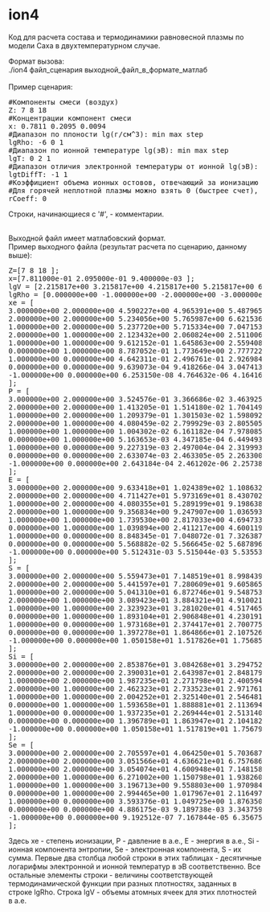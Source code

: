 # ion4
<p>
Код для расчета состава и термодинамики равновесной плазмы по модели Саха в двухтемпературном случае.
</p>
Формат вызова: <br>
./ion4 файл_сценария выходной_файл_в_формате_матлаб
<br><br>
Пример сценария:<br>
<pre>
#Компоненты смеси (воздух)
Z: 7 8 18
#Концентрации компонент смеси
x: 0.7811 0.2095 0.0094
#Диапазон по плоности lg(г/см^3): min max step
lgRho: -6 0 1
#Диапазон по ионной температуре lg(эВ): min max step
lgT: 0 2 1
#Диапазон отличия электронной температуры от ионной lg(эВ): minDiff maxDiff
lgtDiffT: -1 1
#Коэффициент объема ионных остовов, отвечающий за ионизацию сжатием
#Для горячей неплотной плазмы можно взять 0 (быстрее счет), но штатное значение 0.6
rCoeff: 0
</pre>
Строки, начинающиеся с '#', - комментарии.<br><br>

Выходной файл имеет матлабовский формат.<br>
Пример выходного файла (результат расчета по сценарию, данному выше):<br>
<pre>
Z=[7 8 18 ];
x=[7.811000e-01 2.095000e-01 9.400000e-03 ];
lgV = [2.215817e+00 3.215817e+00 4.215817e+00 5.215817e+00 6.215817e+00 7.215817e+00 8.215817e+00 ];
lgRho = [0.000000e+00 -1.000000e+00 -2.000000e+00 -3.000000e+00 -4.000000e+00 -5.000000e+00 -6.000000e+00 ];
xe = [
3.000000e+00 2.000000e+00 4.590227e+00 4.965391e+00 5.487965e+00 5.888209e+00 6.185414e+00 6.411676e+00 6.588385e+00 
2.000000e+00 2.000000e+00 5.234056e+00 5.765987e+00 6.621536e+00 7.145200e+00 7.275491e+00 7.292184e+00 7.293908e+00 
1.000000e+00 2.000000e+00 5.237720e+00 5.715334e+00 7.047153e+00 7.294091e+00 7.294100e+00 7.294100e+00 7.294100e+00 
2.000000e+00 1.000000e+00 2.123432e+00 2.060824e+00 2.511006e+00 3.006991e+00 3.475794e+00 3.880790e+00 4.208517e+00 
1.000000e+00 1.000000e+00 9.612152e-01 1.645863e+00 2.559408e+00 3.339312e+00 4.175685e+00 4.796221e+00 5.090338e+00 
0.000000e+00 1.000000e+00 8.787052e-01 1.773649e+00 2.777722e+00 3.027423e+00 4.027850e+00 4.936688e+00 5.081493e+00 
1.000000e+00 0.000000e+00 4.642311e-01 2.496761e-01 2.926984e-01 3.478783e-01 4.116328e-01 4.838896e-01 5.646976e-01 
0.000000e+00 0.000000e+00 9.639073e-04 9.418266e-04 3.047413e-03 9.620909e-03 3.004842e-02 9.136946e-02 2.570572e-01 
-1.000000e+00 0.000000e+00 6.253150e-08 4.764632e-06 4.164164e-05 3.402499e-04 2.758309e-03 2.217559e-02 1.595887e-01 
];
P = [
3.000000e+00 2.000000e+00 3.524576e-01 3.366686e-02 3.463925e-03 3.552338e-04 3.618729e-05 3.669313e-06 3.708821e-07 
2.000000e+00 2.000000e+00 1.413205e-01 1.514180e-02 1.704149e-03 1.821113e-04 1.850231e-05 1.853962e-06 1.854347e-07 
1.000000e+00 2.000000e+00 1.209379e-01 1.301503e-02 1.598092e-03 1.653181e-04 1.653170e-05 1.653169e-06 1.653169e-07 
2.000000e+00 1.000000e+00 4.080459e-02 2.799929e-03 2.805505e-04 2.908753e-05 3.012962e-06 3.103463e-07 3.176732e-08 
1.000000e+00 1.000000e+00 1.004302e-02 6.161182e-04 7.978085e-05 9.703642e-06 1.157196e-06 1.295918e-07 1.361675e-08 
0.000000e+00 1.000000e+00 5.163653e-03 4.347185e-04 6.449493e-05 6.993807e-06 9.229197e-07 1.126102e-07 1.158475e-08 
1.000000e+00 0.000000e+00 9.227319e-03 2.497004e-04 2.319993e-05 2.315404e-06 2.328007e-07 2.344000e-08 2.362051e-09 
0.000000e+00 0.000000e+00 2.633074e-03 2.463305e-05 2.263300e-06 2.259365e-07 2.303185e-08 2.440099e-09 2.810524e-10 
-1.000000e+00 0.000000e+00 2.643184e-04 2.461202e-06 2.257389e-07 2.245457e-08 2.297674e-09 2.731620e-10 5.803875e-11 
];
E = [
3.000000e+00 2.000000e+00 9.633418e+01 1.024389e+02 1.108632e+02 1.183763e+02 1.247879e+02 1.302313e+02 1.348409e+02 
2.000000e+00 2.000000e+00 4.711427e+01 5.973169e+01 8.430702e+01 1.010004e+02 1.054820e+02 1.060678e+02 1.061284e+02 
1.000000e+00 2.000000e+00 4.080355e+01 5.289199e+01 9.198638e+01 1.011740e+02 1.011741e+02 1.011740e+02 1.011740e+02 
2.000000e+00 1.000000e+00 9.356834e+00 9.247907e+00 1.036593e+01 1.170594e+01 1.309296e+01 1.440344e+01 1.555989e+01 
1.000000e+00 1.000000e+00 1.739530e+00 2.817033e+00 4.694733e+00 6.886787e+00 9.880101e+00 1.243386e+01 1.383666e+01 
0.000000e+00 1.000000e+00 1.039894e+00 2.411217e+00 4.600119e+00 5.251932e+00 8.662150e+00 1.251281e+01 1.325818e+01 
1.000000e+00 0.000000e+00 8.848345e-01 7.048072e-01 7.326387e-01 7.695129e-01 8.133562e-01 8.646829e-01 9.242456e-01 
0.000000e+00 0.000000e+00 5.568882e-02 5.566645e-02 5.687896e-02 6.066511e-02 7.243595e-02 1.078162e-01 2.037287e-01 
-1.000000e+00 0.000000e+00 5.512431e-03 5.515044e-03 5.535532e-03 5.701437e-03 7.044894e-03 1.783303e-02 9.418542e-02 
];
S = [
3.000000e+00 2.000000e+00 5.559473e+01 7.148519e+01 8.998439e+01 1.093783e+02 1.291683e+02 1.491800e+02 1.693244e+02 
2.000000e+00 2.000000e+00 5.441597e+01 7.280609e+01 9.605865e+01 1.188550e+02 1.390236e+02 1.582638e+02 1.773765e+02 
1.000000e+00 2.000000e+00 5.041310e+01 6.872746e+01 9.548753e+01 1.166307e+02 1.357285e+02 1.548264e+02 1.739243e+02 
2.000000e+00 1.000000e+00 3.089423e+01 3.884321e+01 4.910021e+01 6.160098e+01 7.593194e+01 9.147133e+01 1.076223e+02 
1.000000e+00 1.000000e+00 2.323923e+01 3.281020e+01 4.517465e+01 6.024844e+01 7.934895e+01 9.900527e+01 1.165480e+02 
0.000000e+00 1.000000e+00 1.893104e+01 2.906848e+01 4.230191e+01 5.320090e+01 7.343805e+01 9.695570e+01 1.128251e+02 
1.000000e+00 0.000000e+00 1.973168e+01 2.374417e+01 2.700775e+01 3.047872e+01 3.426987e+01 3.844209e+01 4.305156e+01 
0.000000e+00 0.000000e+00 1.397278e+01 1.864866e+01 2.107526e+01 2.350235e+01 2.616742e+01 2.956026e+01 3.484537e+01 
-1.000000e+00 0.000000e+00 1.050158e+01 1.517826e+01 1.756856e+01 1.988618e+01 2.223976e+01 2.490802e+01 2.949544e+01 
];
Si = [
3.000000e+00 2.000000e+00 2.853876e+01 3.084268e+01 3.294752e+01 3.503649e+01 3.713620e+01 3.924836e+01 4.137177e+01 
2.000000e+00 2.000000e+00 2.390031e+01 2.643987e+01 2.848179e+01 3.002544e+01 3.195328e+01 3.417374e+01 3.646394e+01 
1.000000e+00 2.000000e+00 1.987235e+01 2.271798e+01 2.400594e+01 2.610052e+01 2.840302e+01 3.070560e+01 3.300819e+01 
2.000000e+00 1.000000e+00 2.462323e+01 2.733523e+01 2.971761e+01 3.200155e+01 3.421764e+01 3.638836e+01 3.853835e+01 
1.000000e+00 1.000000e+00 2.004252e+01 2.325140e+01 2.546481e+01 2.772746e+01 3.000100e+01 3.194470e+01 3.395715e+01 
0.000000e+00 1.000000e+00 1.593658e+01 1.888881e+01 2.113694e+01 2.342057e+01 2.569201e+01 2.807362e+01 3.036891e+01 
1.000000e+00 0.000000e+00 1.937235e+01 2.269444e+01 2.513140e+01 2.750572e+01 2.987326e+01 3.223775e+01 3.459806e+01 
0.000000e+00 0.000000e+00 1.396789e+01 1.863947e+01 2.104182e+01 2.338561e+01 2.576783e+01 2.823643e+01 3.079493e+01 
-1.000000e+00 0.000000e+00 1.050158e+01 1.517819e+01 1.756792e+01 1.988092e+01 2.219650e+01 2.455533e+01 2.690474e+01 
];
Se = [
3.000000e+00 2.000000e+00 2.705597e+01 4.064250e+01 5.703687e+01 7.434177e+01 9.203208e+01 1.099317e+02 1.279526e+02 
2.000000e+00 2.000000e+00 3.051566e+01 4.636621e+01 6.757686e+01 8.882955e+01 1.070703e+02 1.240901e+02 1.409126e+02 
1.000000e+00 2.000000e+00 3.054074e+01 4.600948e+01 7.148158e+01 9.053014e+01 1.073255e+02 1.241208e+02 1.409161e+02 
2.000000e+00 1.000000e+00 6.271002e+00 1.150798e+01 1.938260e+01 2.959942e+01 4.171430e+01 5.508296e+01 6.908392e+01 
1.000000e+00 1.000000e+00 3.196713e+00 9.558803e+00 1.970984e+01 3.252098e+01 4.934795e+01 6.706058e+01 8.259089e+01 
0.000000e+00 1.000000e+00 2.994465e+00 1.017967e+01 2.116497e+01 2.978033e+01 4.774604e+01 6.888208e+01 8.245621e+01 
1.000000e+00 0.000000e+00 3.593376e-01 1.049725e+00 1.876350e+00 2.972994e+00 4.396609e+00 6.204338e+00 8.453501e+00 
0.000000e+00 0.000000e+00 4.886175e-03 9.189738e-03 3.343759e-02 1.167368e-01 3.995893e-01 1.323829e+00 4.050438e+00 
-1.000000e+00 0.000000e+00 9.192512e-07 7.167844e-05 6.356751e-04 5.265590e-03 4.326787e-02 3.526953e-01 2.590707e+00 
];
</pre>
<p>
Здесь xe - степень ионизации, P - давление в а.е., E - энергия в а.е., Si - ионная компонента энтропии, Se - электронная компонента, S - их сумма.
Первые два столбца любой строки в этих таблицах - десятичные логарифмы электронной и ионной температур в эВ соответственно. Все остальные элементы строки - величины соответствующей 
термодинамической функции при разных плотностях, заданных в строке lgRho. Строка lgV - объемы атомных ячеек для этих плотностей в а.е.
</p>
